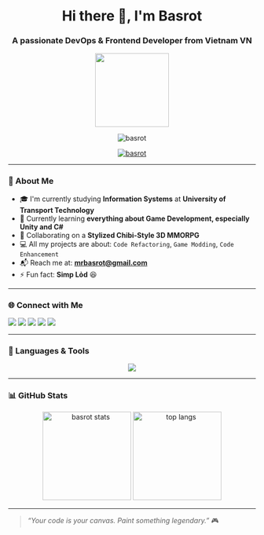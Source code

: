 <h1 align="center">Hi there 👋, I'm Basrot</h1>
<h3 align="center">A passionate DevOps & Frontend Developer from Vietnam VN</h3>
<div align="center">
  <img height="150" src="https://media.giphy.com/media/M9gbBd9nbDrOTu1Mqx/giphy.gif"  />
</div>
<p align="center">
  <img src="https://komarev.com/ghpvc/?username=basrot&label=Profile%20views&color=0e75b6&style=flat" alt="basrot" />
</p>

<p align="center">
  <a href="https://github.com/ryo-ma/github-profile-trophy">
    <img src="https://github-profile-trophy.vercel.app/?username=basrot&theme=tokyonight" alt="basrot" />
  </a>
</p>

---

### 🚀 About Me

- 🎓 I'm currently studying **Information Systems** at **University of Transport Technology**
- 🧠 Currently learning **everything about Game Development, especially Unity and C#**
- 👯 Collaborating on a **Stylized Chibi-Style 3D MMORPG**
- 💻 All my projects are about: `Code Refactoring`, `Game Modding`, `Code Enhancement`
- 📬 Reach me at: **mrbasrot@gmail.com**
- ⚡ Fun fact: **Simp Lỏd** 😆

---

### 🌐 Connect with Me

<p align="left">
  <a href="https://twitter.com/namthisthat" target="_blank"><img src="https://img.shields.io/badge/Twitter-1DA1F2?style=for-the-badge&logo=twitter&logoColor=white" /></a>
  <a href="[https://fb.com/nam nguyễn(basrot)](https://www.facebook.com/Namthisthat.vn)" target="_blank"><img src="https://img.shields.io/badge/Facebook-1877F2?style=for-the-badge&logo=facebook&logoColor=white" /></a>
  <a href="https://instagram.com/namthatthis" target="_blank"><img src="https://img.shields.io/badge/Instagram-E4405F?style=for-the-badge&logo=instagram&logoColor=white" /></a>
  <a href="[https://www.youtube.com/c/mr%20basrot](https://www.youtube.com/@MrBasrot)" target="_blank"><img src="https://img.shields.io/badge/YouTube-FF0000?style=for-the-badge&logo=youtube&logoColor=white" /></a>
  <a href="https://discord.gg/mrbasrot" target="_blank"><img src="https://img.shields.io/badge/Discord-5865F2?style=for-the-badge&logo=discord&logoColor=white" /></a>
</p>

---

### 🧰 Languages & Tools

<p align="center">
  <img src="https://skillicons.dev/icons?i=aws,azure,docker,git,github,linux,html,css,js,php,java,python,rust,c,cpp,csharp,dotnet,nodejs,laravel,mysql,mongodb,mssql,gcp,nginx,figma,photoshop,unity" />
</p>

---

### 📊 GitHub Stats

<p align="center">
  <img src="https://github-readme-stats.vercel.app/api?username=basrot&show_icons=true&theme=tokyonight" alt="basrot stats" height="180"/>
  <img src="https://github-readme-stats.vercel.app/api/top-langs/?username=basrot&layout=compact&theme=tokyonight" alt="top langs" height="180"/>

---

> *“Your code is your canvas. Paint something legendary.”* 🎮
